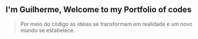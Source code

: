## I'm Guilherme, Welcome to my Portfolio of codes

> Por meio do código as idéias se transformam em realidade e um novo mundo se estabelece.
<!---
Twoguini/Twoguini is a ✨ special ✨ repository because its `README.md` (this file) appears on your GitHub profile.
You can click the Preview link to take a look at your changes.
--->
